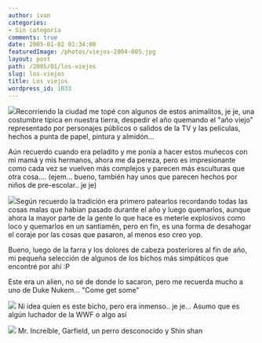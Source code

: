 ```yaml
---
author: ivan
categories:
- Sin categoría
comments: true
date: 2005-01-02 01:34:00
featuredImage: /photos/viejos-2004-005.jpg
layout: post
path: /2005/01/los-viejos
slug: los-viejos
title: Los viejos
wordpress_id: 1033
---
```


[![](https://photos1.blogger.com/img/39/1190/320/viejos%20-%202004%20005.jpg)](https://photos1.blogger.com/img/39/1190/640/viejos%20-%202004%20005.jpg)Recorriendo la ciudad me topé con algunos de estos animalitos, je je, una costumbre típica en nuestra tierra, despedir el año quemando el "año viejo" representado por personajes públicos o salidos de la TV y las películas, hechos a punta de papel, pintura y almidón...

Aún recuerdo cuando era peladito y me ponía a hacer estos muñecos con mi mamá y mis hermanos, ahora me da pereza, pero es impresionante como cada vez se vuelven más complejos y parecen más esculturas que otra cosa.... (ejem... bueno, también hay unos que parecen hechos por niños de pre-escolar.. je je)

[![](https://photos1.blogger.com/img/39/1190/320/viejos%20-%202004%20008.jpg)](https://photos1.blogger.com/img/39/1190/640/viejos%20-%202004%20008.jpg)Según recuerdo la tradición era primero patearlos recordando todas las cosas malas que habían pasado durante el año y luego quemarlos, aunque ahora la mayor parte de la gente lo que hace es meterle explosivos como loco y quemarlos en un santiamén, pero en fin, es una forma de desahogar el coraje por las cosas que pasaron, al menos eso creo yop.

Bueno, luego de la farra y los dolores de cabeza posteriores al fin de año, mi pequeña selección de algunos de los bichos más simpáticos que encontré por ahí :P

Este era un alien, no sé de donde lo sacaron, pero me recuerda mucho a uno de Duke Nukem... "Come get some"

[![](https://photos1.blogger.com/img/39/1190/320/viejos%20-%202004%20003.jpg)](https://photos1.blogger.com/img/39/1190/640/viejos%20-%202004%20003.jpg)
Ni idea quien es este bicho, pero era inmenso.. je je... Asumo que es algún luchador de la WWF o algo así

[![](https://photos1.blogger.com/img/39/1190/320/viejos%20-%202004%20009.jpg)](https://photos1.blogger.com/img/39/1190/640/viejos%20-%202004%20009.jpg)
Mr. Increíble, Garfield, un perro desconocido y Shin shan